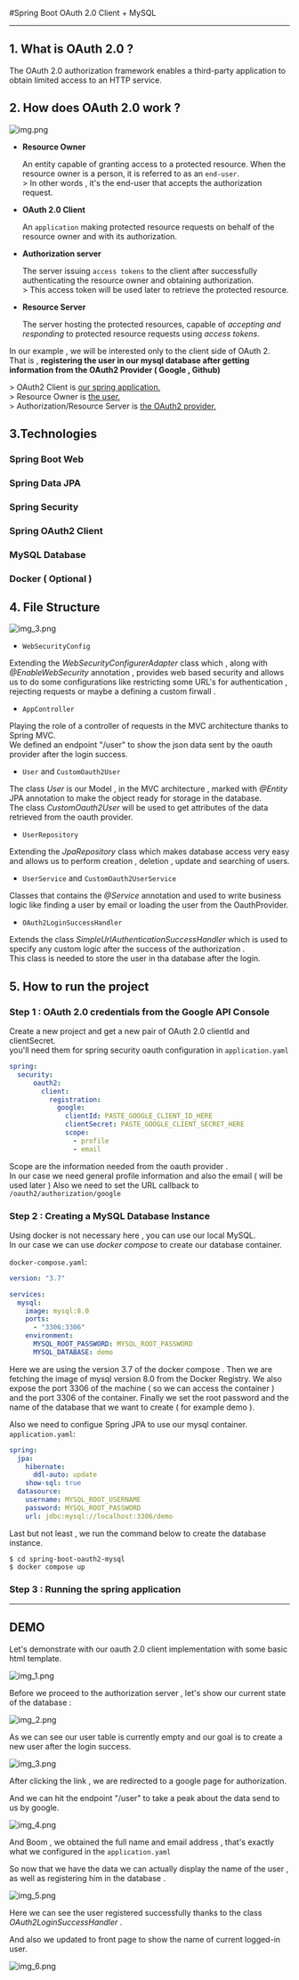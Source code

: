 #Spring Boot OAuth 2.0 Client + MySQL

---

## 1. What is OAuth 2.0 ?
The OAuth 2.0 authorization framework enables a third-party
application to obtain limited access to an HTTP service.
## 2. How does OAuth 2.0 work ?
![img.png](img/oauth_protocol_flow.png)
* **Resource Owner**

  An entity capable of granting access to a protected resource.
When the resource owner is a person, it is referred to as an
`end-user`.  
&gt; In other words , it's the end-user that accepts the authorization request.


* **OAuth 2.0 Client**

  An `application` making protected resource requests on behalf of the
resource owner and with its authorization.  


* **Authorization server**

  The server issuing `access tokens` to the client after successfully
authenticating the resource owner and obtaining authorization.  
&gt; This access token will be used later to retrieve the protected resource.


* **Resource Server**

  The server hosting the protected resources, capable of _accepting
and responding_ to protected resource requests using _access tokens_.

  
In our example , we will be interested only to the client side of OAuth 2.  
That is , **registering the user in our mysql database after getting information from the OAuth2 Provider ( Google , Github)**  

&gt; OAuth2 Client is <ins> our spring application. </ins>  
&gt; Resource Owner is <ins> the user. </ins>  
&gt; Authorization/Resource Server is <ins> the OAuth2 provider. </ins>

## 3.Technologies
### Spring Boot Web
### Spring Data JPA
### Spring Security
### Spring OAuth2 Client
### MySQL Database
### Docker ( Optional )
## 4. File Structure
![img_3.png](img/file_structure.png)

- `WebSecurityConfig`

Extending the _WebSecurityConfigurerAdapter_ class which , along with _@EnableWebSecurity_ annotation
, provides web based security and allows us to do some configurations like restricting some URL's for authentication , rejecting requests or maybe a defining a custom firwall .

- `AppController`

Playing the role of a controller of requests in the MVC architecture thanks to Spring MVC.  
We defined an endpoint "/user" to show the json data sent by the oauth provider after the login success.

- `User` and `CustomOauth2User`

The class _User_ is our Model , in the MVC architecture , marked with _@Entity_ JPA annotation to make the object ready for storage in the database.   
The class _CustomOauth2User_ will be used to get attributes of the data retrieved from the oauth provider.

- `UserRepository`

Extending the _JpaRepository_ class which makes database access very easy and allows us to perform creation , deletion , update and searching of users.

- `UserService` and `CustomOauth2UserService`

Classes that contains the _@Service_ annotation and used to write business logic
like finding a user by email or loading the user from the OauthProvider.

- `OAuth2LoginSuccessHandler`

Extends the class _SimpleUrlAuthenticationSuccessHandler_ which is used to specify any custom logic after the success of the authorization .  
This class is needed to store the user in tha database after the login. 
## 5. How to run the project
### Step 1 : OAuth 2.0 credentials from the Google API Console
Create a new project and get a new pair of OAuth 2.0 clientId and clientSecret.  
you'll need them for spring security oauth configuration in `application.yaml`
```yaml
spring:
  security:
      oauth2:
        client:
          registration:
            google:
              clientId: PASTE_GOOGLE_CLIENT_ID_HERE
              clientSecret: PASTE_GOOGLE_CLIENT_SECRET_HERE
              scope:
                - profile
                - email
```
Scope are the information needed from the oauth provider .  
In our case we need general profile information and also the email ( will be used later )
Also we need to set the URL callback to `/oauth2/authorization/google`
### Step 2 : Creating a MySQL Database Instance
Using docker is not necessary here , you can use our local MySQL.  
In our case we can use _docker compose_ to create our database container.  

`docker-compose.yaml`:
```yaml
version: "3.7"

services:
  mysql:
    image: mysql:8.0
    ports:
      - "3306:3306"
    environment:
      MYSQL_ROOT_PASSWORD: MYSQL_ROOT_PASSWORD
      MYSQL_DATABASE: demo
```
Here we are using the version 3.7 of the docker compose . Then we are fetching the image of mysql version 8.0 from the Docker Registry. We also expose the port 3306 of the machine ( so we can access the container ) and the port 3306 of the container. Finally we set the root password and the name of the database that we want to create ( for example demo ).  

Also we need to configue Spring JPA to use our mysql container.  
`application.yaml`:
```yaml
spring:
  jpa:
    hibernate:
      ddl-auto: update
    show-sql: true
  datasource:
    username: MYSQL_ROOT_USERNAME
    password: MYSQL_ROOT_PASSWORD
    url: jdbc:mysql://localhost:3306/demo
```
Last but not least , we run the command below to create the database instance.

```ignorelang
$ cd spring-boot-oauth2-mysql
$ docker compose up
```
### Step 3 : Running the spring application

---

## DEMO 
Let's demonstrate with our oauth 2.0 client implementation with some basic html template.  

![img_1.png](img/img_1.png)

Before we proceed to the authorization server , let's show our current state of the database :

![img_2.png](img/img_2.png)

As we can see our user table is currently empty and our goal is to create a new user after the login success.

![img_3.png](img/img_3.png)

After clicking the link , we are redirected to a google page for authorization.

And we can hit the endpoint "/user" to take a peak about the data send to us by google. 

![img_4.png](img/img_4.png)

And Boom , we obtained the full name and email address , that's exactly what we configured in the `application.yaml`

So now that we have the data we can actually display the name of the user , as well as registering him in the database .

![img_5.png](img/img_5.png)

Here we can see the user registered successfully thanks to the class _OAuth2LoginSuccessHandler_ .

And also we updated to front page to show the name of current logged-in user.

![img_6.png](img/img_6.png)